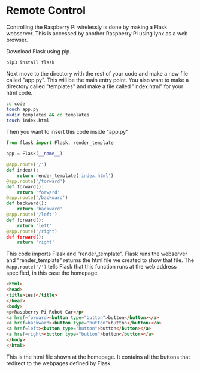 # Remote Control

Controlling the Raspberry Pi wirelessly is done by making a Flask webserver. This is accessed by another Raspberry Pi using lynx as a web browser.

Download Flask using pip.
```
pip3 install flask
```

Next move to the directory with the rest of your code and make a new file called "app.py". This will be the main entry point. You also want to make a directory called "templates" and make a file called "index.html" for your html code.
```bash
cd code
touch app.py
mkdir templates && cd templates
touch index.html
```

Then you want to insert this code inside "app.py"
```python
from flask import Flask, render_template

app = Flask(__name__)

@app.route('/')
def index():
    return render_template('index.html')
@app.route('/forward')
def forward():
    return 'forward'
@app.route('/backward')
def backward():
    return 'backward'
@app.route('/left')
def forward():
    return 'left'
@app.route('/right)
def forward():
    return 'right'
```

This code imports Flask and "render_template". Flask runs the webserver and "render_template" returns the html file we created to show that file. The `@app.route('/')` tells Flask that this function runs at the web address specified, in this case the homepage.

```html
<html>
<head>
<title>test</title>
</head>
<body>
<p>Raspberry Pi Robot Car</p>
<a href=forward><button type="button">button</button></a>
<a href=backward><button type="button">button</button></a>
<a href=left><button type="button">button</button></a>
<a href=right><button type="button">button</button></a>
</body>
</html>
```
This is the html file shown at the homepage. It contains all the buttons that redirect to the webpages defined by Flask.

